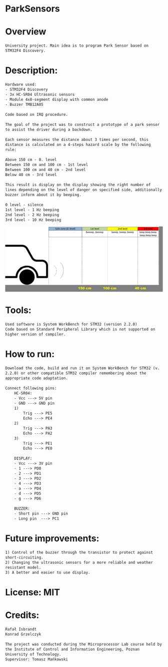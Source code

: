 ﻿# ParkSensors

# Overview
	University project. Main idea is to program Park Sensor based on STM32F4 Discovery.

# Description:
	Hardware used:
	- STM32F4 Discovery
	- 3x HC-SR04 Ultrasonic sensors
	- Module 4x8-segment display with common anode
	- Buzzer TMB12A05

	Code based on IRQ procedure.

	The goal of the project was to construct a prototype of a park sensor to assist the driver during a backdown.

	Each sensor measures the distance about 3 times per second, this distance is calculated on a 4-steps hazard scale by the following rule:

	Above 150 cm - 0. level
	Between 150 cm and 100 cm - 1st level
	Between 100 cm and 40 cm - 2nd level
	Below 40 cm - 3rd level

	This result is display on the display showing the right number of lines depending on the level of danger on specified side, additionally buzzer inform about it by beeping.

	0 level - silence
	1st level - 1 Hz beeping
	2nd level - 2 Hz beeping
	3rd level - 10 Hz beeping

![How_it_works](https://raw.githubusercontent.com/PUT-PTM/ParkSensors/master/How_it_works.png)


# Tools:
	Used software is System WorkBench for STM32 (version 2.2.0)
	Code based on Standard Peripheral Library which is not supported on higher version of compiler.

# How to run:
	Download the code, build and run it on System WorkBench for STM32 (v. 2.2.0) or other compatible STM32 compiler remembering about the appropriate code adaptation.

	Connect following pins:
		HC-SR04:
		- Vcc ---> 5V pin
		- GND ---> GND pin
		1)
			Trig ---> PE5
			Echo ---> PE4
		2)
			Trig ---> PA3
			Echo ---> PA2
		3)
			Trig ---> PE1
			Echo ---> PE0

		DISPLAY:
		- Vcc ---> 3V pin
		- 1 ---> PD0
		- 2 ---> PD1
		- 3 ---> PD2
		- 4 ---> PD3
		- a ---> PD4
		- d ---> PD5
		- g ---> PD6

		BUZZER:
		- Short pin ---> GND pin
		- Long pin  ---> PC1

# Future improvements:
	1) Control of the buzzer through the transistor to protect against short-circuiting.
	2) Changing the ultrasonic sensors for a more reliable and weather resistant model.
	3) A better and easier to use display.

# License: MIT

# Credits:
	Rafał Isbrandt
	Konrad Grzelczyk

	The project was conducted during the Microprocessor Lab course held by the Institute of Control and Information Engineering, Poznan University of Technology.
	Supervisor: Tomasz Mańkowski
